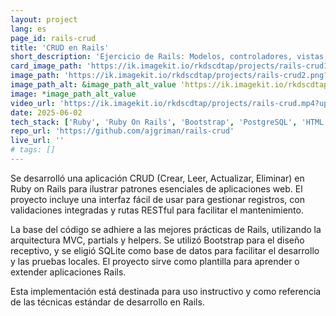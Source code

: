```yaml
---
layout: project
lang: es
page_id: rails-crud
title: 'CRUD en Rails'
short_description: 'Ejercicio de Rails: Modelos, controladores, vistas, validaciones, pruebas. Desarrollado en el bootcamp de Le Wagon.'
card_image_path: 'https://ik.imagekit.io/rkdscdtap/projects/rails-crud1.png?updatedAt=1748903274192'
image_path: 'https://ik.imagekit.io/rkdscdtap/projects/rails-crud2.png?updatedAt=1748903412476'
image_path_alt: &image_path_alt_value 'https://ik.imagekit.io/rkdscdtap/projects/rails-crud3.png?updatedAt=1748903616335'
image: *image_path_alt_value
video_url: 'https://ik.imagekit.io/rkdscdtap/projects/rails-crud.mp4?updatedAt=1748906758715'
date: 2025-06-02
tech_stack: ['Ruby', 'Ruby On Rails', 'Bootstrap', 'PostgreSQL', 'HTML', 'Git']
repo_url: 'https://github.com/ajgriman/rails-crud'
live_url: ''
# tags: []
---
```


Se desarrolló una aplicación CRUD (Crear, Leer, Actualizar, Eliminar) en Ruby on Rails para ilustrar patrones esenciales de aplicaciones web. El proyecto incluye una interfaz fácil de usar para gestionar registros, con validaciones integradas y rutas RESTful para facilitar el mantenimiento.

La base del código se adhiere a las mejores prácticas de Rails, utilizando la arquitectura MVC, partials y helpers. Se utilizó Bootstrap para el diseño receptivo, y se eligió SQLite como base de datos para facilitar el desarrollo y las pruebas locales. El proyecto sirve como plantilla para aprender o extender aplicaciones Rails.

Esta implementación está destinada para uso instructivo y como referencia de las técnicas estándar de desarrollo en Rails.
